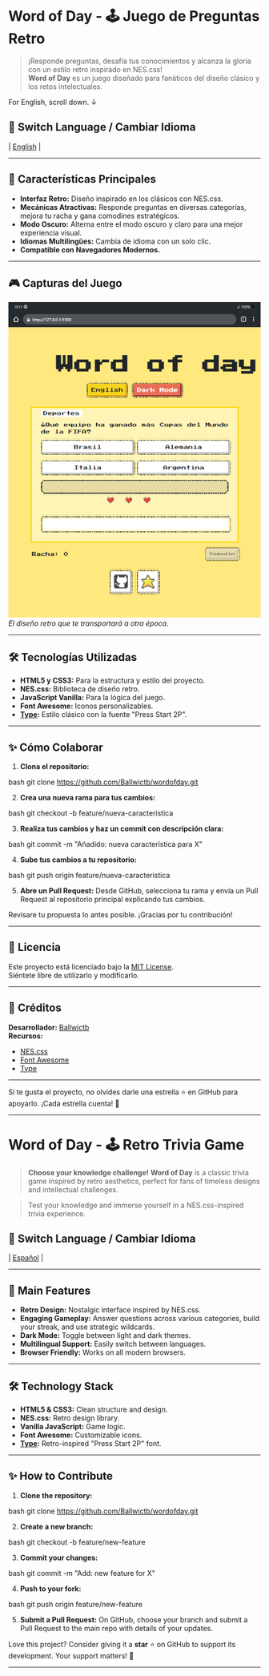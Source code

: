 <a id="spanish-section"></a>


# Word of Day - 🕹️ Juego de Preguntas Retro

> ¡Responde preguntas, desafía tus conocimientos y alcanza la gloria con un estilo retro inspirado en NES.css!  
> **Word of Day** es un juego diseñado para fanáticos del diseño clásico y los retos intelectuales.  

For English, scroll down. ↓

## 🌟 Switch Language / Cambiar Idioma
| [English](#english-section) |

---

## 🚀 **Características Principales**
- **Interfaz Retro:** Diseño inspirado en los clásicos con NES.css.
- **Mecánicas Atractivas:** Responde preguntas en diversas categorías, mejora tu racha y gana comodines estratégicos.
- **Modo Oscuro:** Alterna entre el modo oscuro y claro para una mejor experiencia visual.
- **Idiomas Multilingües:** Cambia de idioma con un solo clic.
- **Compatible con Navegadores Modernos.**
  
---

## 🎮 **Capturas del Juego**
![Interfaz del Juego](./assets/Galaxy-Fold2.png)  
_El diseño retro que te transportará a otra época._

---

## 🛠️ **Tecnologías Utilizadas**
- **HTML5 y CSS3:** Para la estructura y estilo del proyecto.
- **NES.css:** Biblioteca de diseño retro.
- **JavaScript Vanilla:** Para la lógica del juego.
- **Font Awesome:** Iconos personalizables.
- **[Type](https://type.ieslaarboleda.com):** Estilo clásico con la fuente "Press Start 2P".

---

## ✨ **Cómo Colaborar**
1. **Clona el repositorio:**
   
bash
   git clone https://github.com/Ballwictb/wordofday.git

2. **Crea una nueva rama para tus cambios:**
   
bash
   git checkout -b feature/nueva-caracteristica

3. **Realiza tus cambios y haz un commit con descripción clara:**
   
bash
   git commit -m "Añadido: nueva característica para X"

4. **Sube tus cambios a tu repositorio:**
   
bash
   git push origin feature/nueva-caracteristica

5. **Abre un Pull Request:** Desde GitHub, selecciona tu rama y envía un Pull Request al repositorio principal explicando tus cambios.

Revisare tu propuesta lo antes posible. ¡Gracias por tu contribución!

---

## 🗽 **Licencia**
Este proyecto está licenciado bajo la [MIT License](./LICENSE).  
Siéntete libre de utilizarlo y modificarlo.

---

## 📣 **Créditos**
**Desarrollador:** [Ballwictb](https://github.com/Ballwictb)  
**Recursos:**
- [NES.css](https://nostalgic-css.github.io/NES.css/)
- [Font Awesome](https://fontawesome.com/)
- [Type](https://type.ieslaarboleda.com/)

---

Si te gusta el proyecto, no olvides darle una estrella ⭐ en GitHub para apoyarlo. ¡Cada estrella cuenta! 🌟

---

<a id="english-section"></a>

# Word of Day - 🕹️ Retro Trivia Game

> **Choose your knowledge challenge!** 
> **Word of Day** is a classic trivia game inspired by retro aesthetics, perfect for fans of timeless designs and intellectual challenges.  

> Test your knowledge and immerse yourself in a NES.css-inspired trivia experience. 

## 🌟 Switch Language / Cambiar Idioma
| [Español](#spanish-section) |

---

## 🚀 **Main Features**
- **Retro Design:** Nostalgic interface inspired by NES.css.
- **Engaging Gameplay:** Answer questions across various categories, build your streak, and use strategic wildcards.
- **Dark Mode:** Toggle between light and dark themes.
- **Multilingual Support:** Easily switch between languages.
- **Browser Friendly:** Works on all modern browsers.

---

## 🛠 **Technology Stack**
- **HTML5 & CSS3:** Clean structure and design.
- **NES.css:** Retro design library.
- **Vanilla JavaScript:** Game logic.
- **Font Awesome:** Customizable icons.
- **[Type](https://type.ieslaarboleda.com):** Retro-inspired "Press Start 2P" font.

---

## ✨ **How to Contribute**
1. **Clone the repository:**
   
bash
   git clone https://github.com/Ballwictb/wordofday.git

2. **Create a new branch:**
   
bash
   git checkout -b feature/new-feature

3. **Commit your changes:**
   
bash
   git commit -m "Add: new feature for X"

4. **Push to your fork:**
   
bash
   git push origin feature/new-feature

5. **Submit a Pull Request:** On GitHub, choose your branch and submit a Pull Request to the main repo with details of your updates.

Love this project? Consider giving it a **star** ⭐ on GitHub to support its development. Your support matters! 🌟

---
